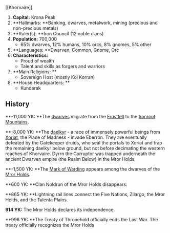 [[Khorvaire]]

1. **Capital:** Krona Peak
2. **Hallmarks: **Banking, dwarves, metalwork, mining (precious and non-precious metals)
3. **Ruler(s): **Iron Council (12 noble clans)
4. **Population:** 700,000 
    - 65% dwarves, 12% humans, 10% orcs, 8% gnomes, 5% other
5. **Languages: **Dwarven, Common, Gnome, Orc
6. **Characteristics:**
    - Proud of wealth
    - Talent and skills as forgers and warriors
7. **Main Religions: **
    - Sovereign Host (mostly Kol Korran)
8. **House Headquarters: **
    - Kundarak

## History

**-11,000 YK: **The [dwarves](https://eberron.fandom.com/wiki/Dwarves) migrate from the [Frostfell](https://eberron.fandom.com/wiki/Frostfell) to the [Ironroot Mountains](https://eberron.fandom.com/wiki/Ironroot_Mountains).

**-8,000 YK: **The [daelkyr](https://eberron.fandom.com/wiki/Daelkyr) - a race of immensely powerful beings from [Xoriat](https://eberron.fandom.com/wiki/Xoriat), the Plane of Madness - invade Eberron. They are eventually defeated by the Gatekeeper druids, who seal the portals to Xoriat and trap the remaining daelkyr below ground, but not before decimating the western reaches of Khorvaire. Dyrrn the Corruptor was trapped underneath the ancient Dwarven empire (the Realm Below) in the Mror Holds.

**-1,500 YK: **The [Mark of Warding](https://eberron.fandom.com/wiki/Mark_of_Warding) appears among the dwarves of the [Mror Holds](https://eberron.fandom.com/wiki/Mror_Holds).

**600 YK: **Clan Noldrun of the Mror Holds disappears.

**865 YK: **Lightning rail lines connect the Five Nations, Zilargo, the Mror Holds, and the Talenta Plains.

**914 YK:** The Mror Holds declares its independence.

**996 YK: **The Treaty of Thronehold officially ends the Last War. The treaty officially recognizes the Mror Holds
